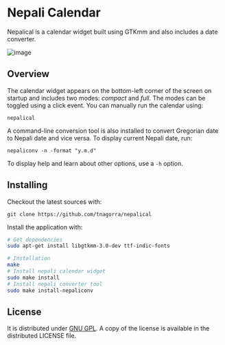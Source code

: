 # Nepali Calendar

Nepalical is a calendar widget built using GTKmm and also includes a date converter.

![image](https://cloud.githubusercontent.com/assets/4928045/11301994/c059a502-8fc2-11e5-99fc-9875167f4eba.png)


## Overview
The calendar widget appears on the bottom-left corner of the screen on startup and includes two modes: *compact* and *full*. The modes can be toggled using a click event. You can manually run the calendar using:

    nepalical

A command-line conversion tool is also installed to convert Gregorian date to Nepali date and vice versa. To display current Nepali date, run:

    nepaliconv -n -format "y.m.d"

To display help and learn about other options, use a ```-h``` option.

## Installing
Checkout the latest sources with:

    git clone https://github.com/tnagorra/nepalical

Install the application with:

```bash
# Get dependencies
sudo apt-get install libgtkmm-3.0-dev ttf-indic-fonts

# Installation
make
# Install nepali calendar widget
sudo make install
# Install nepali converter tool
sudo make install-nepaliconv
```

## License
It is distributed under [GNU GPL][1]. A copy of the license is available in the distributed LICENSE file.


[1]: http://www.gnu.org/licenses/gpl.txt

